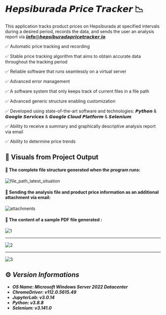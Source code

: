 # 𝙃𝙚𝙥𝙨𝙞𝙗𝙪𝙧𝙖𝙙𝙖 𝙋𝙧𝙞𝙘𝙚 𝙏𝙧𝙖𝙘𝙠𝙚𝙧 📉

This application tracks product prices on Hepsiburada at specified intervals during a desired period, records the data, and sends the user an analysis report via 𝙞𝙣𝙛𝙤@𝙝𝙚𝙥𝙨𝙞𝙗𝙪𝙧𝙖𝙙𝙖𝙥𝙧𝙞𝙘𝙚𝙩𝙧𝙖𝙘𝙠𝙚𝙧.𝙞𝙤

✅ Automatic price tracking and recording

✅ Stable price tracking algorithm that aims to obtain accurate data throughout the tracking period

✅ Reliable software that runs seamlessly on a virtual server

✅ Advanced error management

✅ A software system that only keeps track of current files in a file path

✅ Advanced generic structure enabling customization

✅ Developed using state-of-the-art software and technologies: 𝙋𝙮𝙩𝙝𝙤𝙣 & 𝙂𝙤𝙤𝙜𝙡𝙚 𝙎𝙚𝙧𝙫𝙞𝙘𝙚𝙨 & 𝙂𝙤𝙤𝙜𝙡𝙚 𝘾𝙡𝙤𝙪𝙙 𝙋𝙡𝙖𝙩𝙛𝙤𝙧𝙢 & 𝙎𝙚𝙡𝙚𝙣𝙞𝙪𝙢

✅ Ability to receive a summary and graphically descriptive analysis report via email

✅ Ability to determine price trends

## 📂  Visuals from Project Output
#### 📌 The complete file structure generated when the program runs:
![file_path_latest_situation](https://user-images.githubusercontent.com/71190059/234955059-aed69269-e572-47dd-953b-c1f5f8c787e3.png)
#### 📌 Sending the analysis file and product price information as an additional attachment via email:
![attachments](https://user-images.githubusercontent.com/71190059/234964360-168cc6f6-307f-48b7-a4c3-4c9e7fed503e.png)
 #### 📌 The content of a sample PDF file generated :
![1](https://user-images.githubusercontent.com/71190059/234956558-28a2262b-d560-4a2d-b5ce-b1088e3e6606.png)
____________________________________________________________________________________________________________
![2](https://user-images.githubusercontent.com/71190059/234956630-2c82da81-6ab6-4a39-bdd9-8bdfa55c5e9c.png)
____________________________________________________________________________________________________________
![3](https://user-images.githubusercontent.com/71190059/234956654-0d373cc1-7727-468e-85c0-3b5a594807f8.png)

## ⚙️ **_Version Informations_**
- ***OS Name: Microsoft Windows Server 2022 Datacenter***
- ***ChromeDriver: v112.0.5615.49***
- ***JupyterLab: v3.0.14***
- ***Python: v3.8.8***
- ***Selenium: v3.141.0***



